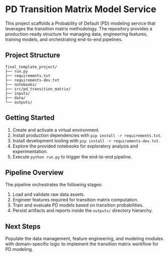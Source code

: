 # PD Transition Matrix Model Service

This project scaffolds a Probability of Default (PD) modeling service that leverages the transition matrix methodology. The repository provides a production-ready structure for managing data, engineering features, training models, and orchestrating end-to-end pipelines.

## Project Structure

```
final_template_project/
├── run.py
├── requirements.txt
├── requirements-dev.txt
├── notebooks/
├── src/pd_transition_matrix/
├── inputs/
├── data/
└── outputs/
```

## Getting Started

1. Create and activate a virtual environment.
2. Install production dependencies with `pip install -r requirements.txt`.
3. Install development tooling with `pip install -r requirements-dev.txt`.
4. Explore the provided notebooks for exploratory analysis and experimentation.
5. Execute `python run.py` to trigger the end-to-end pipeline.

## Pipeline Overview

The pipeline orchestrates the following stages:

1. Load and validate raw data assets.
2. Engineer features required for transition matrix computation.
3. Train and evaluate PD models based on transition probabilities.
4. Persist artifacts and reports inside the `outputs/` directory hierarchy.

## Next Steps

Populate the data management, feature engineering, and modeling modules with domain-specific logic to implement the transition matrix workflow for PD modeling.
